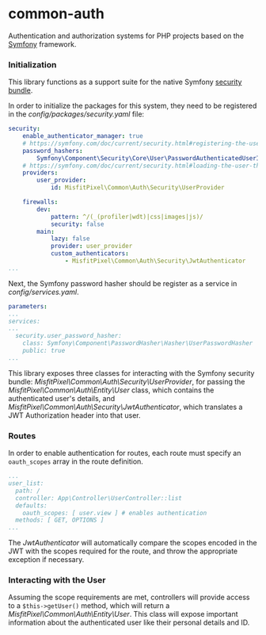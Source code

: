 # common-auth

Authentication and authorization systems for PHP projects based on the [Symfony](https://www.symfony.com/) framework.

### Initialization

This library functions as a support suite for the native Symfony [security bundle](https://symfony.com/doc/current/security.html).

In order to initialize the packages for this system, they need to be registered in the _config/packages/security.yaml_ file:
```yaml
security:
    enable_authenticator_manager: true
    # https://symfony.com/doc/current/security.html#registering-the-user-hashing-passwords
    password_hashers:
        Symfony\Component\Security\Core\User\PasswordAuthenticatedUserInterface: 'auto'
    # https://symfony.com/doc/current/security.html#loading-the-user-the-user-provider
    providers:
        user_provider:
            id: MisfitPixel\Common\Auth\Security\UserProvider

    firewalls:
        dev:
            pattern: ^/(_(profiler|wdt)|css|images|js)/
            security: false
        main:
            lazy: false
            provider: user_provider
            custom_authenticators:
                - MisfitPixel\Common\Auth\Security\JwtAuthenticator
...
```

Next, the Symfony password hasher should be register as a service in _config/services.yaml_.
```yaml
parameters:
...
services:
...
  security.user_password_hasher:
    class: Symfony\Component\PasswordHasher\Hasher\UserPasswordHasher
    public: true
...
```

This library exposes three classes for interacting with the Symfony security bundle: _MisfitPixel\Common\Auth\Security\UserProvider_, for passing the _MisfitPixel\Common\Auth\Entity\User_ class, which contains the authenticated user's details, and _MisfitPixel\Common\Auth\Security\JwtAuthenticator_, which translates a JWT Authorization header into that user.

### Routes

In order to enable authentication for routes, each route must specify an `oauth_scopes` array in the route definition.

```yaml
...
user_list:
  path: /
  controller: App\Controller\UserController::list
  defaults:
    oauth_scopes: [ user.view ] # enables authentication
  methods: [ GET, OPTIONS ]
...
```

The _JwtAuthenticator_ will automatically compare the scopes encoded in the JWT with the scopes required for the route, and throw the appropriate exception if necessary.

### Interacting with the User
Assuming the scope requirements are met, controllers will provide access to a `$this->getUser()` method, which will return a _MisfitPixel\Common\Auth\Entity\User_.  This class will expose important information about the authenticated user like their personal details and ID.

